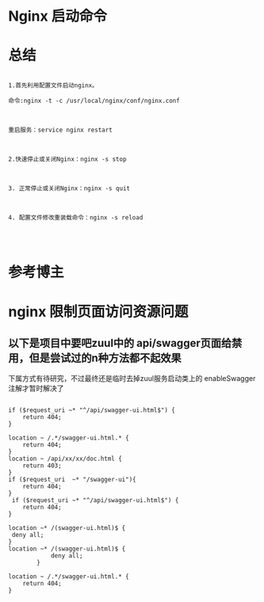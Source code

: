 # Nginx 启动命令


# 总结

```shell

1.首先利用配置文件启动nginx。

命令:nginx -t -c /usr/local/nginx/conf/nginx.conf



重启服务：service nginx restart



2.快速停止或关闭Nginx：nginx -s stop



3. 正常停止或关闭Nginx：nginx -s quit



4. 配置文件修改重装载命令：nginx -s reload




```

# 参考博主


# nginx 限制页面访问资源问题


## 以下是项目中要吧zuul中的 api/swagger页面给禁用，但是尝试过的n种方法都不起效果

下属方式有待研究，不过最终还是临时去掉zuul服务启动类上的 enableSwagger注解才暂时解决了

```

if ($request_uri ~* "^/api/swagger-ui.html$") {
    return 404;
}

location ~ /.*/swagger-ui.html.* {
    return 404;
}
location ~ /api/xx/xx/doc.html {
    return 403;
}
if ($request_uri  ~* "/swagger-ui"){
    return 404;
}
 if ($request_uri ~* "^/api/swagger-ui.html$") {
    return 404;
}

location ~* /(swagger-ui.html)$ {
 deny all;
}
location ~* /(swagger-ui.html)$ {
			deny all;
		}

location ~ /.*/swagger-ui.html.* {
    return 404;
}
```
